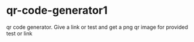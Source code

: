 # qr-code-generator1
qr code generator. Give a link or test and get a png qr image for provided test or link
